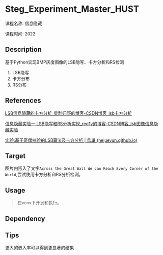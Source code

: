 # Steg_Experiment_Master_HUST
课程名称: 信息隐藏

课程时间: 2022

## Description

基于Python实现BMP灰度图像的LSB隐写、卡方分析和RS检测

1.   LSB隐写
2.   卡方分布
3.   RS分布

## References

[LSB信息隐藏的卡方分析_星辞归野的博客-CSDN博客_lsb卡方分析](https://blog.csdn.net/weixin_43916678/article/details/109825559)

[信息隐藏实验一 LSB隐写和RS分析实现_red1y的博客-CSDN博客_lsb图像信息隐藏实验](https://blog.csdn.net/weixin_39578432/article/details/123804937)

[实验:基于奇偶校验的LSB算法及卡方分析 | 烏巢 (hejueyun.github.io)](https://hejueyun.github.io/posts/42a865c0/)

## Target

图片内嵌入了文字`Across the Great Wall We can Reach Every Corner of the World`,尝试使用卡方分析和RS分析检测。



## Usage

>   在venv下开发和执行。

## Dependency



## Tips

更大的嵌入率可以得到更显著的结果
